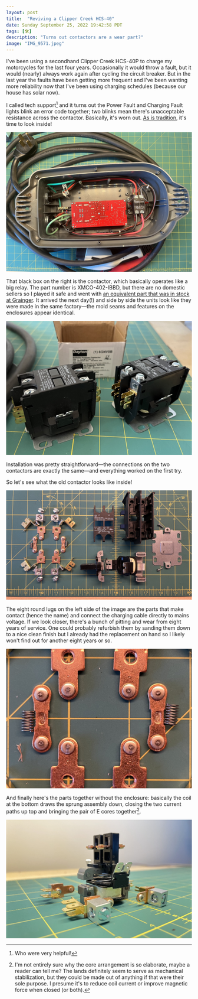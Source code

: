 ```yaml
---
layout: post
title:  "Reviving a Clipper Creek HCS-40"
date: Sunday September 25, 2022 19:42:58 PDT
tags: [🛠]
description: "Turns out contactors are a wear part?"
image: "IMG_9571.jpeg"
---
```


I've been using a secondhand Clipper Creek HCS-40P to charge my motorcycles for the last four years. Occasionally it would throw a fault, but it would (nearly) always work again after cycling the circuit breaker. But in the last year the faults have been getting more frequent and I've been wanting more reliability now that I've been using charging schedules (because our house has solar now).

I called tech support[^techsupport] and it turns out the Power Fault and Charging Fault lights blink an error code together; two blinks mean there's unacceptable resistance across the contactor. Basically, it's worn out. [As is tradition](https://numi.st/post/2022/reviving-a-yamaha-pss-a50/index.html), it's time to look inside!

![The guts of a Clipper Creek HCS-40](IMG_9571.jpeg)

That black box on the right is the contactor, which basically operates like a big relay. The part number is XMCO-402-IBBD, but there are no domestic sellers so I played it safe and went with [an equivalent part that was in stock at Grainger](https://www.grainger.com/product/DAYTON-Definite-Purpose-Magnetic-6GNV0?opr=ILOF). It arrived the next day(!) and side by side the units look like they were made in the same factory—the mold seams and features on the enclosures appear identical.

![Two contactors side by side, one old one new](IMG_9603.jpeg)

Installation was pretty straightforward—the connections on the two contactors are exactly the same—and everything worked on the first try.

So let's see what the old contactor looks like inside!

![Exploded view of the old contactor](IMG_9607.jpeg)

The eight round lugs on the left side of the image are the parts that make contact (hence the name) and connect the charging cable directly to mains voltage. If we look closer, there's a bunch of pitting and wear from eight years of service. One could probably refurbish them by sanding them down to a nice clean finish but I already had the replacement on hand so I likely won't find out for another eight years or so.

![Closeup of the contacts](IMG_9608.jpeg)

And finally here's the parts together without the enclosure: basically the coil at the bottom draws the sprung assembly down, closing the two current paths up top and bringing the pair of E cores together[^cores].

![Reassembled, without the housing](IMG_9610.jpeg)

[^techsupport]: Who were very helpful!
[^cores]: I'm not entirely sure why the core arrangement is so elaborate, maybe a reader can tell me? The lands definitely seem to serve as mechanical stabilization, but they could be made out of anything if that were their sole purpose. I presume it's to reduce coil current or improve magnetic force when closed (or both).
